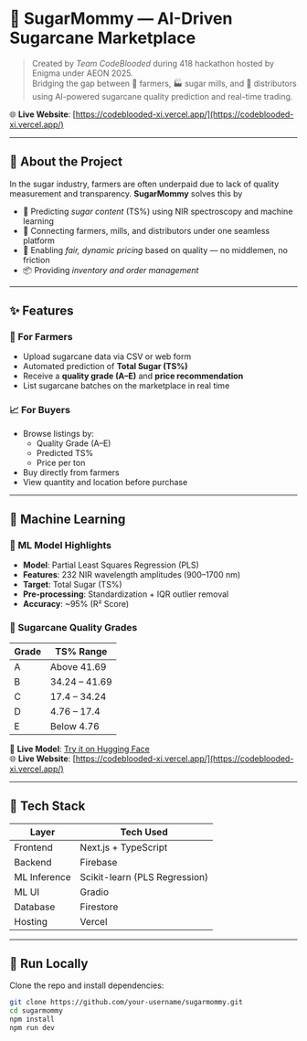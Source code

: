 # 🚀 SugarMommy — AI-Driven Sugarcane Marketplace

> Created by *Team CodeBlooded* during 418 hackathon hosted by Enigma under AEON 2025.  
> Bridging the gap between 🌾 farmers, 🏭 sugar mills, and 🚚 distributors using AI-powered sugarcane quality prediction and real-time trading.

🌐 **Live Website**: [https://codeblooded-xi.vercel.app/](https://codeblooded-xi.vercel.app/)

---

## 🌟 About the Project

In the sugar industry, farmers are often underpaid due to lack of quality measurement and transparency. **SugarMommy** solves this by

- 🤖 Predicting *sugar content* (TS%) using NIR spectroscopy and machine learning
- 🔗 Connecting farmers, mills, and distributors under one seamless platform
- 💸 Enabling *fair, dynamic pricing* based on quality — no middlemen, no friction
- 📦 Providing *inventory and order management*

---

## ✨ Features

### 🔬 For Farmers
- Upload sugarcane data via CSV or web form  
- Automated prediction of **Total Sugar (TS%)**  
- Receive a **quality grade (A–E)** and **price recommendation**  
- List sugarcane batches on the marketplace in real time  

### 📈 For Buyers
- Browse listings by:
  - Quality Grade (A–E)
  - Predicted TS%
  - Price per ton
- Buy directly from farmers  
- View quantity and location before purchase  

---

## 🤖 Machine Learning

### 🧠 ML Model Highlights
- **Model**: Partial Least Squares Regression (PLS)
- **Features**: 232 NIR wavelength amplitudes (900–1700 nm)
- **Target**: Total Sugar (TS%)  
- **Pre-processing**: Standardization + IQR outlier removal  
- **Accuracy**: ~95% (R² Score)

### 🎯 Sugarcane Quality Grades

| Grade | TS% Range        |
|-------|------------------|
| A     | Above 41.69      |
| B     | 34.24 – 41.69    |
| C     | 17.4 – 34.24     |
| D     | 4.76 – 17.4      |
| E     | Below 4.76       |

🔗 **Live Model**: [Try it on Hugging Face](https://huggingface.co/spaces/ChronoSpinner/SugarCane_Prediction_Model)  
🌐 **Live Website**: [https://codeblooded-xi.vercel.app/](https://codeblooded-xi.vercel.app/)

---

## 🧩 Tech Stack

| Layer       | Tech Used                     |
|-------------|-------------------------------|
| Frontend    | Next.js + TypeScript          |
| Backend     | Firebase                      |
| ML Inference| Scikit-learn (PLS Regression) |
| ML UI       | Gradio                        |
| Database    | Firestore                     |
| Hosting     | Vercel                        |

---

## 🧪 Run Locally

Clone the repo and install dependencies:

```bash
git clone https://github.com/your-username/sugarmommy.git
cd sugarmommy
npm install
npm run dev
```
